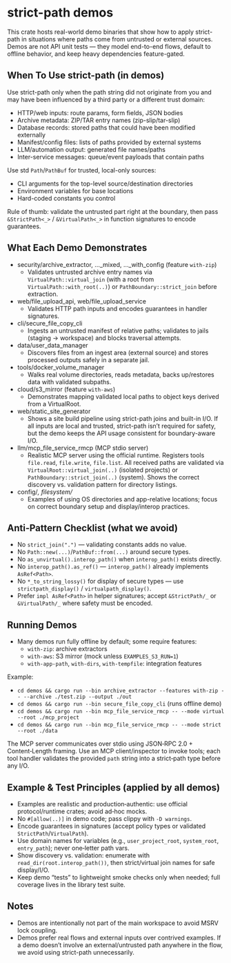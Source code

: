 # strict-path demos

This crate hosts real-world demo binaries that show how to apply strict-path in situations where paths come from untrusted or external sources. Demos are not API unit tests — they model end-to-end flows, default to offline behavior, and keep heavy dependencies feature-gated.

## When To Use strict-path (in demos)

Use strict-path only when the path string did not originate from you and may have been influenced by a third party or a different trust domain:

- HTTP/web inputs: route params, form fields, JSON bodies
- Archive metadata: ZIP/TAR entry names (zip-slip/tar-slip)
- Database records: stored paths that could have been modified externally
- Manifest/config files: lists of paths provided by external systems
- LLM/automation output: generated file names/paths
- Inter-service messages: queue/event payloads that contain paths

Use std `Path`/`PathBuf` for trusted, local-only sources:

- CLI arguments for the top-level source/destination directories
- Environment variables for base locations
- Hard-coded constants you control

Rule of thumb: validate the untrusted part right at the boundary, then pass `&StrictPath<_>` / `&VirtualPath<_>` in function signatures to encode guarantees.

## What Each Demo Demonstrates

- security/archive_extractor, …_mixed, …_with_config (feature `with-zip`)
  - Validates untrusted archive entry names via `VirtualPath::virtual_join` (with a root from `VirtualPath::with_root(..)`) or `PathBoundary::strict_join` before extraction.
- web/file_upload_api, web/file_upload_service
  - Validates HTTP path inputs and encodes guarantees in handler signatures.
- cli/secure_file_copy_cli
  - Ingests an untrusted manifest of relative paths; validates to jails (staging → workspace) and blocks traversal attempts.
- data/user_data_manager
  - Discovers files from an ingest area (external source) and stores processed outputs safely in a separate jail.
- tools/docker_volume_manager
  - Walks real volume directories, reads metadata, backs up/restores data with validated subpaths.
- cloud/s3_mirror (feature `with-aws`)
  - Demonstrates mapping validated local paths to object keys derived from a VirtualRoot.
- web/static_site_generator
  - Shows a site build pipeline using strict-path joins and built-in I/O. If all inputs are local and trusted, strict-path isn’t required for safety, but the demo keeps the API usage consistent for boundary-aware I/O.
- llm/mcp_file_service_rmcp (MCP stdio server)
  - Realistic MCP server using the official runtime. Registers tools `file.read`, `file.write`, `file.list`. All received paths are validated via `VirtualRoot::virtual_join(..)` (isolated projects) or `PathBoundary::strict_join(..)` (system). Shows the correct discovery vs. validation pattern for directory listings.
- config/*, filesystem/*
  - Examples of using OS directories and app-relative locations; focus on correct boundary setup and display/interop practices.

## Anti‑Pattern Checklist (what we avoid)

- No `strict_join(".")` — validating constants adds no value.
- No `Path::new(...)`/`PathBuf::from(...)` around secure types.
- No `as_unvirtual().interop_path()` when `interop_path()` exists directly.
- No `interop_path().as_ref()` — `interop_path()` already implements `AsRef<Path>`.
- No `*_to_string_lossy()` for display of secure types — use `strictpath_display()` / `virtualpath_display()`.
- Prefer `impl AsRef<Path>` in helper signatures; accept `&StrictPath/_` or `&VirtualPath/_` where safety must be encoded.

## Running Demos

- Many demos run fully offline by default; some require features:
  - `with-zip`: archive extractors
  - `with-aws`: S3 mirror (mock unless `EXAMPLES_S3_RUN=1`)
  - `with-app-path`, `with-dirs`, `with-tempfile`: integration features

Example:

- `cd demos && cargo run --bin archive_extractor --features with-zip -- --archive ./test.zip --output ./out`
- `cd demos && cargo run --bin secure_file_copy_cli` (runs offline demo)
- `cd demos && cargo run --bin mcp_file_service_rmcp -- --mode virtual --root ./mcp_project`
- `cd demos && cargo run --bin mcp_file_service_rmcp -- --mode strict --root ./data`

The MCP server communicates over stdio using JSON‑RPC 2.0 + Content‑Length framing. Use an MCP client/inspector to invoke tools; each tool handler validates the provided `path` string into a strict‑path type before any I/O.

## Example & Test Principles (applied by all demos)

- Examples are realistic and production‑authentic: use official protocol/runtime crates; avoid ad‑hoc mocks. 
- No `#[allow(..)]` in demo code; pass clippy with `-D warnings`.
- Encode guarantees in signatures (accept policy types or validated `StrictPath`/`VirtualPath`).
- Use domain names for variables (e.g., `user_project_root`, `system_root`, `entry_path`); never one‑letter path vars.
- Show discovery vs. validation: enumerate with `read_dir(root.interop_path())`, then strict/virtual join names for safe display/I/O.
- Keep demo “tests” to lightweight smoke checks only when needed; full coverage lives in the library test suite.

## Notes

- Demos are intentionally not part of the main workspace to avoid MSRV lock coupling.
- Demos prefer real flows and external inputs over contrived examples. If a demo doesn’t involve an external/untrusted path anywhere in the flow, we avoid using strict-path unnecessarily.
